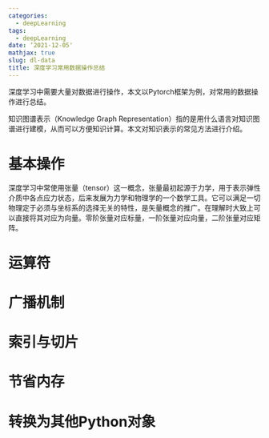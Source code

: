 ```yaml
---
categories:
  - deepLearning
tags:
  - deepLearning
date: ‘2021-12-05'
mathjax: true
slug: dl-data
title: 深度学习常用数据操作总结
---
```


深度学习中需要大量对数据进行操作，本文以Pytorch框架为例，对常用的数据操作进行总结。

知识图谱表示（Knowledge Graph Representation）指的是用什么语言对知识图谱进行建模，从而可以方便知识计算。本文对知识表示的常见方法进行介绍。

<!--more-->

# 基本操作

深度学习中常使用张量（tensor）这一概念，张量最初起源于力学，用于表示弹性介质中各点应力状态，后来发展为力学和物理学的一个数学工具。它可以满足一切物理定于必须与坐标系的选择无关的特性，是矢量概念的推广。在理解时大致上可以直接将其对应为向量。零阶张量对应标量，一阶张量对应向量，二阶张量对应矩阵。

# 运算符

# 广播机制

# 索引与切片

# 节省内存

# 转换为其他Python对象

